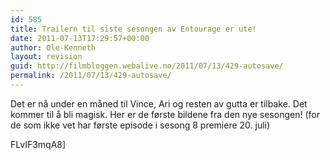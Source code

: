 ```yaml
---
id: 585
title: Trailern til siste sesongen av Entourage er ute!
date: 2011-07-13T17:29:57+00:00
author: Ole-Kenneth
layout: revision
guid: http://filmbloggen.webalive.no/2011/07/13/429-autosave/
permalink: /2011/07/13/429-autosave/
---
```

Det er nå under en måned til Vince, Ari og resten av gutta er tilbake. Det kommer til å bli magisk. Her er de første bildene fra den nye sesongen! (for de som ikke vet har første episode i sesong 8 premiere 20. juli)

<div class="video-shortcode">
</div>

FLvIF3mqA8]